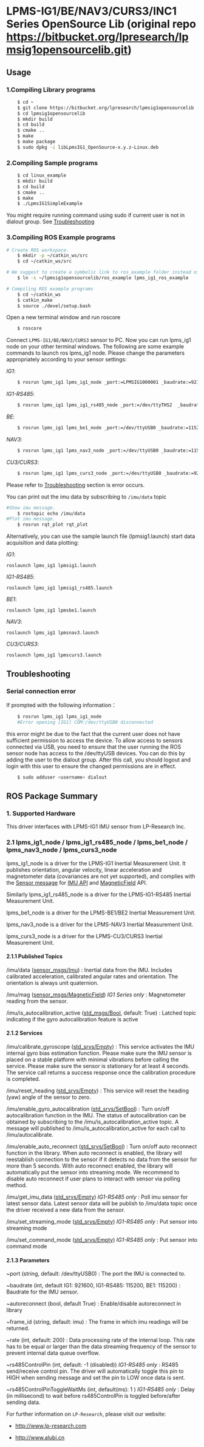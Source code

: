 # LPMS-IG1/BE/NAV3/CURS3/INC1 Series OpenSource Lib (original repo https://bitbucket.org/lpresearch/lpmsig1opensourcelib.git)



## Usage
### 1.Compiling Library programs
```bash
    $ cd ~
    $ git clone https://bitbucket.org/lpresearch/lpmsig1opensourcelib
    $ cd lpmsig1opensourcelib
    $ mkdir build
    $ cd build
    $ cmake ..
    $ make
    $ make package
    $ sudo dpkg -i libLpmsIG1_OpenSource-x.y.z-Linux.deb
```

### 2.Compiling Sample programs
```bash
    $ cd linux_example
    $ mkdir build
    $ cd build
    $ cmake ..
    $ make
    $ ./LpmsIG1SimpleExample
```
You might require running command using sudo if current user is not in dialout group. See [Troubleshooting](#troubleshooting) 

### 3.Compiling ROS Example programs
```bash
# Create ROS workspace.
    $ mkdir -p ~/catkin_ws/src
    $ cd ~/catkin_ws/src

# We suggest to create a symbolic link to ros_example folder instead of copying
    $ ln -s ~/lpmsig1opensourcelib/ros_example lpms_ig1_ros_example

# Compiling ROS example programs
    $ cd ~/catkin_ws
    $ catkin_make
    $ source ./devel/setup.bash
```

Open a new terminal window and run roscore
```bash
    $ roscore
```
Connect `LPMS-IG1/BE/NAV3/CURS3` sensor to PC.
Now you can run lpms_ig1 node on your other terminal windows.
The following are some example commands to launch ros lpms_ig1 node. Please change the parameters appropriately according to your sensor settings:

*IG1*:
```bash
    $ rosrun lpms_ig1 lpms_ig1_node _port:=LPMSIG1000001 _baudrate:=921600
```

*IG1-RS485*:
```bash
    $ rosrun lpms_ig1 lpms_ig1_rs485_node _port:=/dev/ttyTHS2  _baudrate:=115200 _rs485ControlPin:=388 _rs485ControlPinToggleWaitMs:=2

```

*BE*:
```bash
    $ rosrun lpms_ig1 lpms_be1_node _port:=/dev/ttyUSB0 _baudrate:=115200
```

*NAV3*:
```bash
    $ rosrun lpms_ig1 lpms_nav3_node _port:=/dev/ttyUSB0 _baudrate:=115200
```

*CU3/CURS3*:
```bash
    $ rosrun lpms_ig1 lpms_curs3_node _port:=/dev/ttyUSB0 _baudrate:=921600
```

Please refer to [Troubleshooting](#troubleshooting) section is error occurs.

You can print out the imu data by subscribing to `/imu/data` topic
```bash
#Show imu message.
    $ rostopic echo /imu/data
#Plot imu message.
    $ rosrun rqt_plot rqt_plot
```

Alternatively, you can use the sample launch file (lpmsig1.launch) start data acquisition and data plotting:

*IG1*:
```
roslaunch lpms_ig1 lpmsig1.launch
```

*IG1-RS485*:
```
roslaunch lpms_ig1 lpmsig1_rs485.launch
```

*BE1*:
```
roslaunch lpms_ig1 lpmsbe1.launch
```

*NAV3*:
```
roslaunch lpms_ig1 lpmsnav3.launch
```

*CU3/CURS3*:
```
roslaunch lpms_ig1 lpmscurs3.launch
```

## Troubleshooting

### Serial connection error
If prompted with the following information：
```bash
    $ rosrun lpms_ig1 lpms_ig1_node
    #Error opening [IG1] COM:/dev/ttyUSB0 disconnected
```
this error might be due to the fact that the current user does not have sufficient permission to access the device. 
To allow access to sensors connected via USB, you need to ensure that the user running the ROS sensor node has access to the /dev/ttyUSB devices. You can do this by adding the user to the dialout group. After this call, you should logout and login with this user to ensure the changed permissions are in effect.

```bash
    $ sudo adduser <username> dialout
```



## ROS Package Summary

### 1. Supported Hardware
This driver interfaces with LPMS-IG1 IMU sensor from LP-Research Inc.


### 2.1 lpms_ig1_node / lpms_ig1_rs485_node  / lpms_be1_node / lpms_nav3_node / lpms_curs3_node
lpms_ig1_node is a driver for the LPMS-IG1 Inertial Measurement Unit. It publishes orientation, angular velocity, linear acceleration and magnetometer data (covariances are not yet supported), and complies with the [Sensor message](https://wiki.ros.org/sensor_msgs) for [IMU API](http://docs.ros.org/api/sensor_msgs/html/msg/Imu.html) and [MagneticField](http://docs.ros.org/melodic/api/sensor_msgs/html/msg/MagneticField.html) API.

Similarly lpms_ig1_rs485_node is a driver for the LPMS-IG1-RS485 Inertial Measurement Unit.

lpms_be1_node is a driver for the LPMS-BE1/BE2 Inertial Measurement Unit.

lpms_nav3_node is a driver for the LPMS-NAV3 Inertial Measurement Unit.

lpms_curs3_node is a driver for the LPMS-CU3/CURS3 Inertial Measurement Unit.

#### 2.1.1 Published Topics
/imu/data ([sensor_msgs/Imu](http://docs.ros.org/api/sensor_msgs/html/msg/Imu.html)) 
:   Inertial data from the IMU. Includes calibrated acceleration, calibrated angular rates and orientation. The orientation is always unit quaternion. 

/imu/mag ([sensor_msgs/MagneticField](http://docs.ros.org/melodic/api/sensor_msgs/html/msg/MagneticField.html)) *IG1 Series only*
:   Magnetometer reading from the sensor.

/imu/is_autocalibration_active ([std_msgs/Bool](http://docs.ros.org/api/std_msgs/html/msg/Bool.html), default: True)
:   Latched topic indicating if the gyro autocalibration feature is active

#### 2.1.2 Services
/imu/calibrate_gyroscope ([std_srvs/Empty](http://docs.ros.org/api/std_srvs/html/srv/Empty.html)) 
:   This service activates the IMU internal gyro bias estimation function. Please make sure the IMU sensor is placed on a stable platform with minimal vibrations before calling the service. Please make sure the sensor is stationary for at least 4 seconds. The service call returns a success response once the calibration procedure is completed.

/imu/reset_heading ([std_srvs/Empty](http://docs.ros.org/api/std_srvs/html/srv/Empty.html)) 
:   This service will reset the heading (yaw) angle of the sensor to zero. 

/imu/enable_gyro_autocalibration ([std_srvs/SetBool](http://docs.ros.org/melodic/api/std_srvs/html/srv/SetBool.html))
:   Turn on/off autocalibration function in the IMU. The status of autocalibration can be obtained by subscribing to the /imu/is_autocalibration_active topic. A message will published to /imu/is_autocalibration_active for each call to /imu/autocalibrate. 

/imu/enable_auto_reconnect ([std_srvs/SetBool](http://docs.ros.org/melodic/api/std_srvs/html/srv/SetBool.html))
:   Turn on/off auto reconnect function in the library. When auto reconnect is enabled, the library will reestablish connection to the sensor if it detects no data from the sensor for more than 5 seconds. With auto reconnect enabled, the library will automatically put the sensor into streaming mode. We recommend to disable auto reconnect if user plans to interact with sensor via polling method.

/imu/get_imu_data ([std_srvs/Empty](http://docs.ros.org/api/std_srvs/html/srv/Empty.html)) *IG1-RS485 only*
:   Poll imu sensor for latest sensor data. Latest sensor data will be publish to /imu/data topic once the driver received a new data from the sensor.

/imu/set_streaming_mode ([std_srvs/Empty](http://docs.ros.org/api/std_srvs/html/srv/Empty.html)) *IG1-RS485 only*
:   Put sensor into streaming mode

/imu/set_command_mode ([std_srvs/Empty](http://docs.ros.org/api/std_srvs/html/srv/Empty.html)) *IG1-RS485 only*
:   Put sensor into command mode

#### 2.1.3 Parameters

~port (string, default: /dev/ttyUSB0) 
:   The port the IMU is connected to.

~baudrate (int, default IG1: 921600, IG1-RS485: 115200, BE1: 115200)
:   Baudrate for the IMU sensor.

~autoreconnect (bool, default True)
:   Enable/disable autoreconnect in library

~frame_id (string, default: imu) 
:   The frame in which imu readings will be returned.

~rate (int, default: 200) 
:   Data processing rate of the internal loop. This rate has to be equal or larger than the data streaming frequency of the sensor to prevent internal data queue overflow.

~rs485ControlPin (int, default: -1 (disabled)) *IG1-RS485 only* 
:   RS485 send/receive control pin. The driver will automatically toggle this pin to HIGH when sending message and set the pin to LOW once data is sent.

~rs485ControlPinToggleWaitMs (int, default(ms): 1 ) *IG1-RS485 only* 
:   Delay (in millisecond) to wait before rs485ControlPin is toggled before/after sending data. 

For further information on `LP-Research`, please visit our website:

* http://www.lp-research.com

* http://www.alubi.cn
